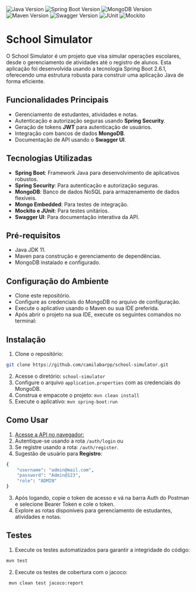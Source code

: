 ![Java Version](https://img.shields.io/badge/Java-11-orange)
![Spring Boot Version](https://img.shields.io/badge/Spring_Boot-2.6.1-green)
![MongoDB Version](https://img.shields.io/badge/MongoDB-brightgreen)
![Maven Version](https://img.shields.io/badge/Maven-red)
![Swagger Version](https://img.shields.io/badge/Swagger-3-blue)
![JUnit](https://img.shields.io/badge/JUnit-5-blue)
![Mockito](https://img.shields.io/badge/Mockito-blue)
# School Simulator

O School Simulator é um projeto que visa simular operações escolares, 
desde o gerenciamento de 
atividades até o registro de alunos. Esta aplicação foi 
desenvolvida usando a tecnologia Spring Boot 2.6.1, oferecendo uma estrutura 
robusta para construir uma aplicação Java de forma eficiente.

## Funcionalidades Principais

- Gerenciamento de estudantes, atividades e notas.
- Autenticação e autorização seguras usando **Spring Security**.
- Geração de tokens **JWT** para autenticação de usuários.
- Integração com bancos de dados **MongoDB**.
- Documentação de API usando o **Swagger UI**.

## Tecnologias Utilizadas

- **Spring Boot**: Framework Java para desenvolvimento de aplicativos robustos.
- **Spring Security**: Para autenticação e autorização seguras.
- **MongoDB**: Banco de dados NoSQL para armazenamento de dados flexíveis.
- **Mongo Embedded**: Para testes de integração.
- **Mockito e JUnit**: Para testes unitários.
- **Swagger UI**: Para documentação interativa da API.

## Pré-requisitos

- Java JDK 11.
- Maven para construção e gerenciamento de dependências.
- MongoDB instalado e configurado.

## Configuração do Ambiente

- Clone este repositório.
- Configure as credenciais do MongoDB no arquivo de configuração.
- Execute o aplicativo usando o Maven ou sua IDE preferida.
- Após abrir o projeto na sua IDE, execute os seguintes comandos no terminal:

## Instalação

1. Clone o repositório:
```bash
git clone https://github.com/camilabarpp/school-simulator.git
```
2. Acesse o diretório: `school-simulator`
3. Configure o arquivo `application.properties` com as credenciais do MongoDB.
4. Construa e empacote o projeto: `mvn clean install`
4. Execute o aplicativo: `mvn spring-boot:run`

## Como Usar

1. [Acesse a API no navegador:](http://localhost:8080/api/v1/swagger-ui/index.html#/)
2. Autentique-se usando a rota `/auth/login` ou 
3. Se registre usando a rota: `/auth/register`.
4. Sugestão de usuário para **Registro**:
```bash
{
    "username": "admin@mail.com",
    "password": "Admin@123",
    "role": "ADMIN"
}
```
3. Após logando, copie o token de acesso e vá na barra Auth do Postman e selecione Bearer Token e cole o token.
3. Explore as rotas disponíveis para gerenciamento de estudantes, atividades e notas.

## Testes

1. Execute os testes automatizados para garantir a integridade do código: 
```bash
mvn test
```
2. Execute os testes de cobertura com o jacoco: 
```bash
 mvn clean test jacoco:report
```



